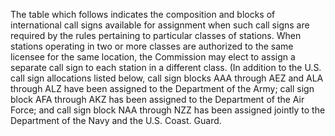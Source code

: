 The table which follows indicates the composition and blocks of international call signs available for assignment when such call signs are required by the rules pertaining to particular classes of stations. When stations operating in two or more classes are authorized to the same licensee for the same location, the Commission may elect to assign a separate call sign to each station in a different class. (In addition to the U.S. call sign allocations listed below, call sign blocks AAA through AEZ and ALA through ALZ have been assigned to the Department of the Army; call sign block AFA through AKZ has been assigned to the Department of the Air Force; and call sign block NAA through NZZ has been assigned jointly to the Department of the Navy and the U.S. Coast. Guard.

